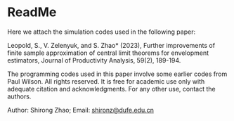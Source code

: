 # ReadMe

Here we attach the simulation codes used in the following paper:

Leopold, S., V. Zelenyuk, and S. Zhao* (2023), Further improvements of finite sample approximation of central limit theorems for envelopment estimators, Journal of Productivity Analysis, 59(2), 189-194.

The programming codes used in this paper involve some earlier codes from Paul Wilson. All rights reserved. 
It is free for academic use only with adequate citation and acknowledgments. For any other use, contact the authors.

Author: Shirong Zhao; Email: shironz@dufe.edu.cn
